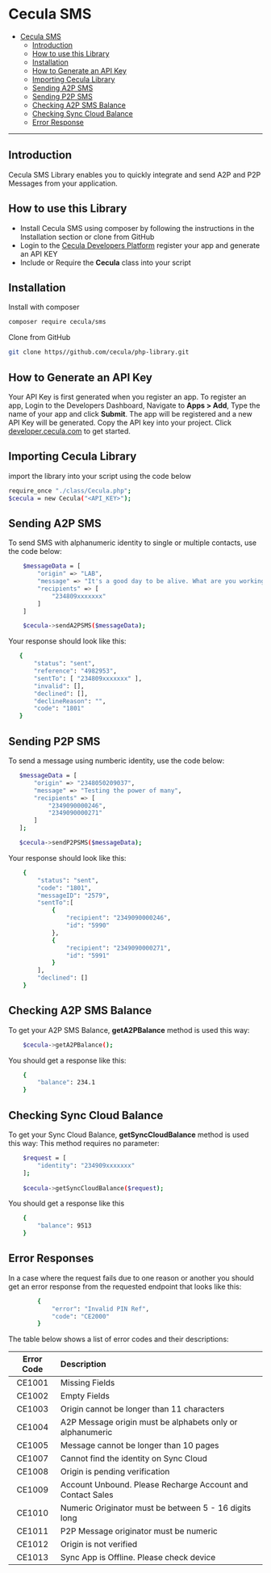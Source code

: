 # Cecula SMS

- [Cecula SMS](#cecula-sms)
  - [Introduction](#introduction)
  - [How to use this Library](#how-to-use-this-library)
  - [Installation](#installation)
  - [How to Generate an API Key](#how-to-generate-an-api-key)
  - [Importing Cecula Library](#importing-cecula-library)
  - [Sending A2P SMS](#sending-a2p-sms)
  - [Sending P2P SMS](#sending-p2p-sms)
  - [Checking A2P SMS Balance](#checking-a2p-sms-balance)
  - [Checking Sync Cloud Balance](#checking-sync-cloud-balance)
  - [Error Response](#error-responses)

----------

## Introduction

Cecula SMS Library enables you to quickly integrate and send A2P and P2P Messages from your application.

## How to use this Library

* Install Cecula SMS using composer by following the instructions in the Installation section or clone from GitHub
 * Login to the <a href="https://developer.cecula.com" target="_blank">Cecula Developers Platform</a> register your app and generate an API KEY
 * Include or Require the **Cecula** class into your script
  
## Installation

Install with composer
```sh
composer require cecula/sms
```
Clone from GitHub
```sh
git clone https//github.com/cecula/php-library.git
```
## How to Generate an API Key

Your API Key is first generated when you register an app. To register an app,
Login to the Developers Dashboard, Navigate to __Apps > Add__, Type the name of your app and click **Submit**. The app will be registered and a new API Key will be generated. Copy the API key into your project.
Click [developer.cecula.com](https://developer.cecula.com/docs/introduction/generating-api-key) to get started.

## Importing Cecula Library

import the library into your script using the code below
```sh
require_once "./class/Cecula.php";
$cecula = new Cecula("<API_KEY>");
```

## Sending A2P SMS

To send SMS with alphanumeric identity to single or multiple contacts, use the code below:
```sh
    $messageData = [
        "origin" => "LAB",
        "message" => "It's a good day to be alive. What are you working on?",
        "recipients" => [
            "234809xxxxxxx"
        ]
    ]

    $cecula->sendA2PSMS($messageData);
```
Your response should look like this:
 ```sh
    {
        "status": "sent",
        "reference": "4982953",
        "sentTo": [ "234809xxxxxxx" ],
        "invalid": [],
        "declined": [],
        "declineReason": "",
        "code": "1801"
    }
```

## Sending P2P SMS

To send a message using numberic identity, use the code below:
 ```sh
    $messageData = [
        "origin" => "2348050209037",
        "message" => "Testing the power of many",
        "recipients" => [
            "2349090000246",
            "2349090000271"
        ]
    ];

    $cecula->sendP2PSMS($messageData);
```
Your response should look like this:
```sh
    {
        "status": "sent",
        "code": "1801",
        "messageID": "2579",
        "sentTo":[
            {
                "recipient": "2349090000246",
                "id": "5990"
            },
            {
                "recipient": "2349090000271",
                "id": "5991"
            }
        ],
        "declined": []
    }
```

## Checking A2P SMS Balance

To get your A2P SMS Balance, __getA2PBalance__ method is used this way:
```sh
    $cecula->getA2PBalance();
```

You should get a response like this:
```sh
    {
        "balance": 234.1
    }
```

## Checking Sync Cloud Balance

To get your Sync Cloud Balance, __getSyncCloudBalance__ method is used this way:
This method requires no parameter:
```sh
    $request = [
        "identity": "234909xxxxxxx"
    ];
    
    $cecula->getSyncCloudBalance($request);
```
You should get a response like this
```sh
    {
        "balance": 9513
    }
```

## Error Responses

In a case where the request fails due to one reason or another you should get an error response from the requested endpoint that looks like this:
```sh
        {
            "error": "Invalid PIN Ref",
            "code": "CE2000"
        }
```
The table below shows a list of error codes and their descriptions:

| Error Code | Description     |
|:---------:| :--------------|
| CE1001	| Missing Fields |
| CE1002	| Empty Fields |
| CE1003	| Origin cannot be longer than 11 characters |
| CE1004	| A2P Message origin must be alphabets only or alphanumeric |
| CE1005	| Message cannot be longer than 10 pages |
| CE1007	| Cannot find the identity on Sync Cloud |
| CE1008	| Origin is pending verification |
| CE1009	| Account Unbound. Please Recharge Account and Contact Sales |
| CE1010	| Numeric Originator must be between 5 - 16 digits long |
| CE1011	| P2P Message originator must be numeric |
| CE1012	| Origin is not verified |
| CE1013	| Sync App is Offline. Please check device |
